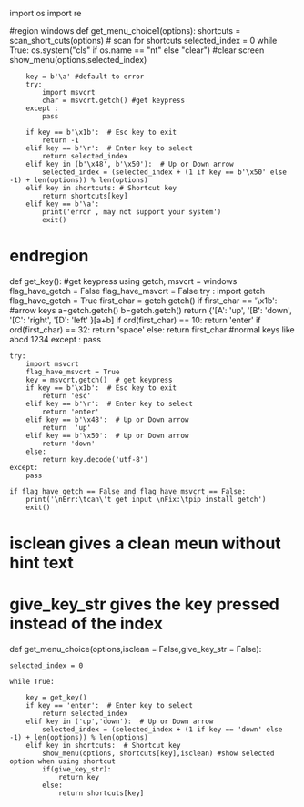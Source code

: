import os
import re

#region windows
def get_menu_choice1(options):
    shortcuts = scan_short_cuts(options) # scan for shortcuts
    selected_index = 0
    while True:
        os.system("cls" if os.name == "nt" else "clear") #clear screen
        show_menu(options,selected_index)

        key = b'\a' #default to error
        try:
            import msvcrt
            char = msvcrt.getch() #get keypress
        except :
            pass

        if key == b'\x1b':  # Esc key to exit
            return -1
        elif key == b'\r':  # Enter key to select
            return selected_index
        elif key in (b'\x48', b'\x50'):  # Up or Down arrow
            selected_index = (selected_index + (1 if key == b'\x50' else -1) + len(options)) % len(options)
        elif key in shortcuts: # Shortcut key
            return shortcuts[key]
        elif key == b'\a':
            print('error , may not support your system')
            exit()
# endregion
def get_key(): #get keypress using getch, msvcrt = windows
    flag_have_getch = False
    flag_have_msvcrt = False
    try :
        import getch
        flag_have_getch = True
        first_char = getch.getch()
        if first_char == '\x1b': #arrow keys
            a=getch.getch()
            b=getch.getch()
            return {'[A': 'up', '[B': 'down', '[C': 'right', '[D': 'left' }[a+b]
        if ord(first_char) == 10:
            return  'enter'
        if ord(first_char) == 32:
            return  'space'
        else:
            return first_char #normal keys like abcd 1234
    except :
        pass
    
    try:
        import msvcrt
        flag_have_msvcrt = True
        key = msvcrt.getch()  # get keypress
        if key == b'\x1b':  # Esc key to exit
            return 'esc'
        elif key == b'\r':  # Enter key to select
            return 'enter'
        elif key == b'\x48':  # Up or Down arrow
            return  'up'
        elif key == b'\x50':  # Up or Down arrow
            return 'down'
        else:
            return key.decode('utf-8')
    except:
        pass
    
    if flag_have_getch == False and flag_have_msvcrt == False:
        print('\nErr:\tcan\'t get input \nFix:\tpip install getch')
        exit()

# isclean gives a clean meun without hint text
# give_key_str gives the key pressed instead of the index
def get_menu_choice(options,isclean = False,give_key_str = False):

    selected_index = 0

    while True:

        key = get_key()
        if key == 'enter':  # Enter key to select
            return selected_index
        elif key in ('up','down'):  # Up or Down arrow
            selected_index = (selected_index + (1 if key == 'down' else -1) + len(options)) % len(options)
        elif key in shortcuts:  # Shortcut key
            show_menu(options, shortcuts[key],isclean) #show selected option when using shortcut
            if(give_key_str):
                return key
            else:
                return shortcuts[key]




